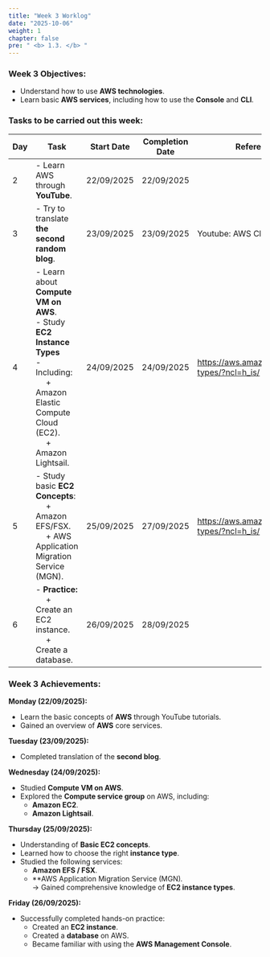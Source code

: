 ```yaml
---
title: "Week 3 Worklog"
date: "2025-10-06"
weight: 1
chapter: false
pre: " <b> 1.3. </b> "
---
```


### Week 3 Objectives:

* Understand how to use **AWS technologies**.
* Learn basic **AWS services**, including how to use the **Console** and **CLI**.

### Tasks to be carried out this week:
| Day | Task                                                                                                                                                                        | Start Date   | Completion Date | Reference Material                                     |
| --- |-----------------------------------------------------------------------------------------------------------------------------------------------------------------------------|--------------|-----------------|--------------------------------------------------------|
| 2   | - Learn AWS through **YouTube**.                                                                                                                                            | 22/09/2025   | 22/09/2025      |                                                        |
| 3   | - Try to translate **the second random blog**.                                                                                                                              | 23/09/2025   | 23/09/2025      | Youtube: AWS Cloud Journey                             |
| 4   | - Learn about **Compute VM on AWS**. <br> - Study **EC2 Instance Types** <br> - Including: <br>&emsp;  + Amazon Elastic Compute Cloud (EC2). <br>&emsp; + Amazon Lightsail. | 24/09/2025   | 24/09/2025      | <https://aws.amazon.com/ec2/instance-types/?ncl=h_is/> |
| 5   | - Study basic **EC2 Concepts**:<br>&emsp; + Amazon EFS/FSX.  <br>&emsp; + AWS Application Migration Service (MGN).                                                          | 25/09/2025   | 27/09/2025      | <https://aws.amazon.com/ec2/instance-types/?ncl=h_is/> |
| 6   | - **Practice:** <br>&emsp; + Create an EC2 instance. <br>&emsp; + Create a database.                                                                                        | 26/09/2025   | 28/09/2025      |                                                        |

### Week 3 Achievements:

**Monday (22/09/2025):**
   - Learn the basic concepts of **AWS** through YouTube tutorials.
   - Gained an overview of **AWS** core services.

**Tuesday (23/09/2025):**
   - Completed translation of the **second blog**.

**Wednesday (24/09/2025):**
   - Studied **Compute VM on AWS**.
   - Explored the **Compute service group** on AWS, including:
     + **Amazon EC2**.
     + **Amazon Lightsail**.

**Thursday (25/09/2025):**
  - Understanding of **Basic EC2 concepts**.
  - Learned how to choose the right **instance type**.
  - Studied the following services:
    + **Amazon EFS / FSX**.
    + **AWS Application Migration Service (MGN)*.*  
  → Gained comprehensive knowledge of **EC2 instance types**.

**Friday (26/09/2025):**
  - Successfully completed hands-on practice:
    + Created an **EC2 instance**.
    + Created a **database** on AWS.
    + Became familiar with using the **AWS Management Console**.
